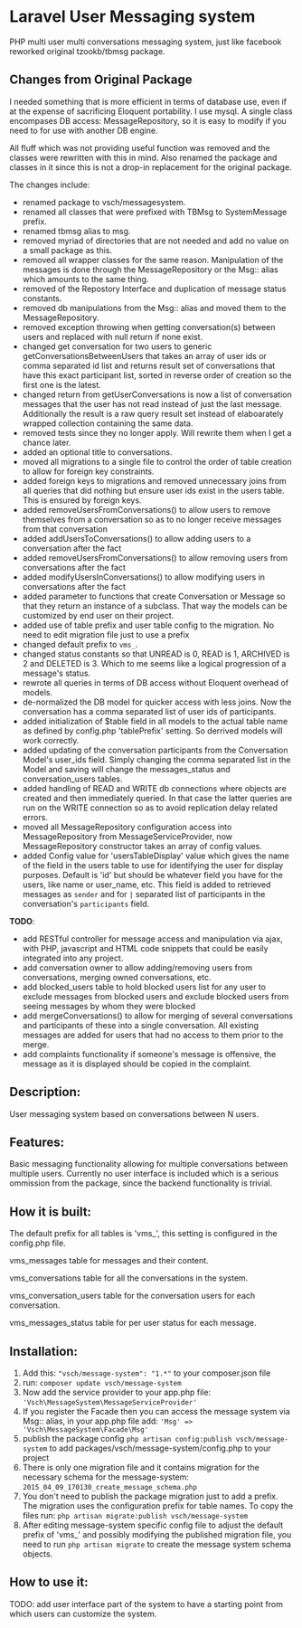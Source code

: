 Laravel User Messaging system
===============================

PHP multi user multi conversations messaging system, just like facebook reworked original tzookb/tbmsg package.

Changes from Original Package
-----------------------------
I needed something that is more efficient in terms of database use, even if at the expense of sacrificing Eloquent portability. I use mysql. A single class encompases DB access: MessageRepository, so it is easy to modify if you need to for use with another DB engine.

All fluff which was not providing useful function was removed and the classes were rewritten with this in mind. Also renamed the package and classes in it since this is not a drop-in replacement for the original package.

The changes include:
- renamed package to vsch/messagesystem.
- renamed all classes that were prefixed with TBMsg to SystemMessage prefix.
- renamed tbmsg alias to msg.
- removed myriad of directories that are not needed and add no value on a small package as this. 
- removed all wrapper classes for the same reason. Manipulation of the messages is done through the MessageRepository or the Msg:: alias which amounts to the same thing. 
- removed of the Repostory Interface and duplication of message status constants. 
- removed db manipulations from the Msg:: alias and moved them to the MessageRepository.  
- removed exception throwing when getting conversation(s) between users and replaced with null return if none exist. 
- changed get conversation for two users to generic getConversationsBetweenUsers that takes an array of user ids or comma separated id list and returns result set of conversations that have this exact participant list, sorted in reverse order of creation so the first one is the latest.
- changed return from getUserConversations is now a list of conversation messages that the user has not read instead of just the last message. Additionally the result is a raw query result set instead of elaboarately wrapped collection containing the same data.
- removed tests since they no longer apply. Will rewrite them when I get a chance later.
- added an optional title to conversations.
- moved all migrations to a single file to control the order of table creation to allow for foreign key constraints. 
- added foreign keys to migrations and removed unnecessary joins from all queries that did nothing but ensure user ids exist in the users table. This is ensured by foreign keys.
- added removeUsersFromConversations() to allow users to remove themselves from a conversation so as to no longer receive messages from that conversation
- added addUsersToConversations() to allow adding users to a conversation after the fact
- added removeUsersFromConversations() to allow removing users from conversations after the fact
- added modifyUsersInConversations() to allow modifying users in conversations after the fact
- added parameter to functions that create Conversation or Message so that they return an instance of a subclass. That way the models can be customized by end user on their project.
- added use of table prefix and user table config to the migration. No need to edit migration file just to use a prefix
- changed default prefix to `vms_`.
- changed status constants so that UNREAD is 0, READ is 1, ARCHIVED is 2 and DELETED is 3. Which to me seems like a logical progression of a message's status. 
- rewrote all queries in terms of DB access without Eloquent overhead of models.
- de-normalized the DB model for quicker access with less joins. Now the conversation has a comma separated list of user ids of participants.
- added initialization of $table field in all models to the actual table name as defined by config.php 'tablePrefix' setting. So derrived models will work correctly.
- added updating of the conversation participants from the Conversation Model's user_ids field. Simply changing the comma separated list in the Model and saving will change the messages_status and conversation_users tables.
- added handling of READ and WRITE db connections where objects are created and then immediately queried. In that case the latter queries are run on the WRITE connection so as to avoid replication delay related errors.
- moved all MessageRepository configuration access into MessageRepository from MessageServiceProvider, now MessageRepository constructor takes an array of config values. 
- added Config value for 'usersTableDisplay' value which gives the name of the field in the users table to use for identifying the user for display purposes. Default is 'id' but should be whatever field you have for the users, like name or user_name, etc. This field is added to retrieved messages as `sender` and for `|` separated list of participants in the conversation's `participants` field.

**TODO**:
- add RESTful controller for message access and manipulation via ajax, with PHP, javascript and HTML code snippets that could be easily integrated into any project.
- add conversation owner to allow adding/removing users from conversations, merging owned conversations, etc.
- add blocked_users table to hold blocked users list for any user to exclude messages from blocked users and exclude blocked users from seeing messages by whom they were blocked
- add mergeConversations() to allow for merging of several conversations and participants of these into a single conversation. All existing messages are added for users that had no access to them prior to the merge.
- add complaints functionality if someone's message is offensive, the message as it is displayed should be copied in the complaint.

Description:
----------------

User messaging system based on conversations between N users.  

Features:
---------

Basic messaging functionality allowing for multiple conversations between multiple users. Currently no user interface is included which is a serious ommission from the package, since the backend functionality is trivial.

How it is built:
----------------
The default prefix for all tables is 'vms_', this setting is configured in the config.php file.

vms_messages table for messages and their content.

vms_conversations table for all the conversations in the system.

vms_conversation_users table for the conversation users for each conversation. 

vms_messages_status table for per user status for each message.

Installation:
----------------
1. Add this: `"vsch/message-system": "1.*"` to your composer.json file
2. run: `composer update vsch/message-system`
3. Now add the service provider to your app.php file: `'Vsch\MessageSystem\MessageServiceProvider'`
4. If you register the Facade then you can access the message system via Msg:: alias, in your app.php file add: `'Msg' => 'Vsch\MessageSystem\Facade\Msg'`
5. publish the package config `php artisan config:publish vsch/message-system` to add packages/vsch/message-system/config.php to your project
6. There is only one migration file and it contains migration for the necessary schema for the message-system: `2015_04_09_170130_create_message_schema.php`
7. You don't need to publish the package migration just to add a prefix. The migration uses the configuration prefix for table names. To copy the files run: `php artisan migrate:publish vsch/message-system`
8. After editing message-system specific config file to adjust the default prefix of 'vms_' and possibly modifying the published migration file, you need to run `php artisan migrate` to create the message system schema objects.

How to use it:
----------------
TODO: add user interface part of the system to have a starting point from which users can customize the system.
